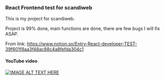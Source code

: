### React Frontend test for scandiweb

This is my project for scandiweb.

Project is 99% done, main functions are done, there are few bugs I will fix ASAP.

From link: https://www.notion.so/Entry-React-developer-TEST-39f601f8aa3f48ac88c4a8fefda304c1

#### YouTube video

[![IMAGE ALT TEXT HERE](https://img.youtube.com/vi/hkkeL6bY7iQ/0.jpg)](https://www.youtube.com/watch?v=hkkeL6bY7iQ)
